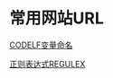 # 常用网站URL

[CODELF变量命名](https://unbug.github.io/codelf/)


[正则表达式REGULEX](https://jex.im/regulex/#!flags=&re=%5E(a%7Cb)*%3F%24)
